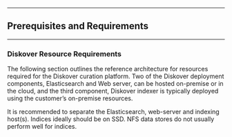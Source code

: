 ___
## Prerequisites and Requirements
___

### Diskover Resource Requirements

The following section outlines the reference architecture for resources required for the Diskover curation platform. Two of the Diskover deployment components, Elasticsearch and Web server, can be hosted on-premise or in the cloud, and the third component, Diskover indexer is typically deployed using the customer’s on-premise resources.

It is recommended to separate the Elasticsearch, web-server and indexing host(s). Indices ideally should be on SSD. NFS data stores do not usually perform well for indices.
